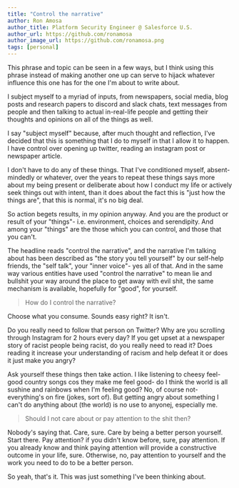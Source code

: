 ```yaml
---
title: "Control the narrative"
author: Ron Amosa
author_title: Platform Security Engineer @ Salesforce U.S.
author_url: https://github.com/ronamosa
author_image_url: https://github.com/ronamosa.png
tags: [personal]
---
```


This phrase and topic can be seen in a few ways, but I think using this
phrase instead of making another one up can serve to hijack whatever
influence this one has for the one I'm about to write about.

I subject myself to a myriad of inputs, from newspapers, social media,
blog posts and research papers to discord and slack chats, text messages
from people and then talking to actual in-real-life people and getting
their thoughts and opinions on all of the things as well.

I say "subject myself" because, after much thought and reflection, I've
decided that this is something that I do to myself in that I allow it to
happen. I have control over opening up twitter, reading an instagram
post or newspaper article.

<!--truncate-->

I don't have to do any of these things. That I've conditioned myself,
absent-mindedly or whatever, over the years to repeat these things says
more about my being present or deliberate about how I conduct my life or
actively seek things out with intent, than it does about the fact this
is "just how the things are", that this is normal, it's no big deal.

So action begets results, in my opinion anyway. And you are the product
or result of your "things"- i.e. environment, choices and serendipity. And among
your "things" are the those which you can control, and those that you
can't.

The headline reads "control the narrative", and the narrative I'm
talking about has been described as "the story you tell yourself" by our self-help friends, the
"self talk", your "inner voice"- yes all of that. And in the same way
various entities have used "control the narrative" to mean lie and
bullshit your way around the place to get away with evil shit, the same
mechanism is available, hopefully for "good", for yourself.

> How do I control the narrative?

Choose what you consume. Sounds easy right? It isn't.

Do you really need to follow that person on Twitter? Why are you
scrolling through Instagram for 2 hours every day? If you get upset at a
newspaper story of racist people being racist, do you really need to
read it? Does reading it increase your understanding of racism and help
defeat it or does it just make you angry?

Ask yourself these things then take action. I like listening to cheesy
feel-good country songs cos they make me feel good- do I think the world
is all sushine and rainbows when I'm feeling good? No, of course not-
everything's on fire (jokes, sort of). But getting angry about something
I can't do anything about (the world) is no use to anyonej, especially
me.

> Should I not care about or pay attention to the shit then?

Nobody's saying that. Care, sure. Care by being a better person
yourself. Start there. Pay attention? if you didn't know before, sure,
pay attention. If you already know and think paying attention will
provide a constructive outcome in your life, sure. Otherwise, no, pay
attention to yourself and the work you need to do to be a better person.

So yeah, that's it. This was just something I've been thinking about.

